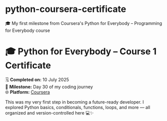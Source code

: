 # python-coursera-certificate
🎓 My first milestone from Coursera's Python for Everybody – Programming for Everybody course

# 🎓 Python for Everybody – Course 1 Certificate

🗓️ **Completed on:** 10 July 2025  
🧠 **Milestone:** Day 30 of my coding journey  
🌐 **Platform:** [Coursera](https://coursera.org)

This was my very first step in becoming a future-ready developer. I explored Python basics, conditionals, functions, loops, and more — all organized and version-controlled here 💻✨

